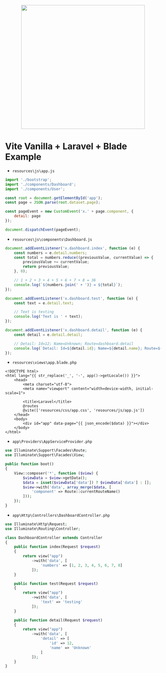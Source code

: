 <p align="center"><a href="https://laravel.com" target="_blank"><img src="https://raw.githubusercontent.com/laravel/art/master/logo-lockup/5%20SVG/2%20CMYK/1%20Full%20Color/laravel-logolockup-cmyk-red.svg" width="400"></a></p>

# Vite Vanilla + Laravel + Blade Example

- `resources\js\app.js`
```js
import './bootstrap';
import './components/Dashboard';
import './components/User';

const root = document.getElementById('app');
const page = JSON.parse(root.dataset.page);

const pageEvent = new CustomEvent('x.' + page.component, {
    detail: page
});

document.dispatchEvent(pageEvent);
```

- `resources\js\components\Dashboard.js`
```js
document.addEventListener('x.dashboard.index', function (e) {
    const numbers = e.detail.numbers;
    const total = numbers.reduce((previousValue, currentValue) => {
        previousValue += currentValue;
        return previousValue;
    }, 0);

    // 1 + 2 + 3 + 4 + 5 + 6 + 7 + 8 = 36
    console.log(`${numbers.join(' + ')} = ${total}`);
});

document.addEventListener('x.dashboard.test', function (e) {
    const text = e.detail.text;

    // Text is testing
    console.log('Text is ' + text);
});

document.addEventListener('x.dashboard.detail', function (e) {
    const detail = e.detail.detail;

    // Detail: Id=12; Name=Unknown; Route=dashboard.detail
    console.log(`Detail: Id=${detail.id}; Name=${detail.name}; Route=${route().current()}`);
});
```

- `resources\views\app.blade.php`
```blade
<!DOCTYPE html>
<html lang="{{ str_replace('_', '-', app()->getLocale()) }}">
    <head>
        <meta charset="utf-8">
        <meta name="viewport" content="width=device-width, initial-scale=1">

        <title>Laravel</title>
        @routes
        @vite(['resources/css/app.css', 'resources/js/app.js'])
    </head>
    <body>
        <div id="app" data-page="{{ json_encode($data) }}"></div>
    </body>
</html>
```
- `app\Providers\AppServiceProvider.php`
```php
use Illuminate\Support\Facades\Route;
use Illuminate\Support\Facades\View;

public function boot()
{
    View::composer('*', function ($view) {
        $viewData = $view->getData();
        $data = isset($viewData['data']) ? $viewData['data'] : [];
        $view->with('data', array_merge($data, [
            'component' => Route::currentRouteName()
        ]));
    });
}
```

- `app\Http\Controllers\DashboardController.php`
```php
use Illuminate\Http\Request;
use Illuminate\Routing\Controller;

class DashboardController extends Controller
{
    public function index(Request $request)
    {
        return view("app")
            ->with('data', [
                'numbers' => [1, 2, 3, 4, 5, 6, 7, 8]
            ]);
    }

    public function test(Request $request)
    {
        return view("app")
            ->with('data', [
                'text' => 'testing'
            ]);
    }

    public function detail(Request $request)
    {
        return view("app")
            ->with('data', [
                'detail' => [
                    'id' => 12,
                    'name' => 'Unknown'
                ]
            ]);
    }
}
```